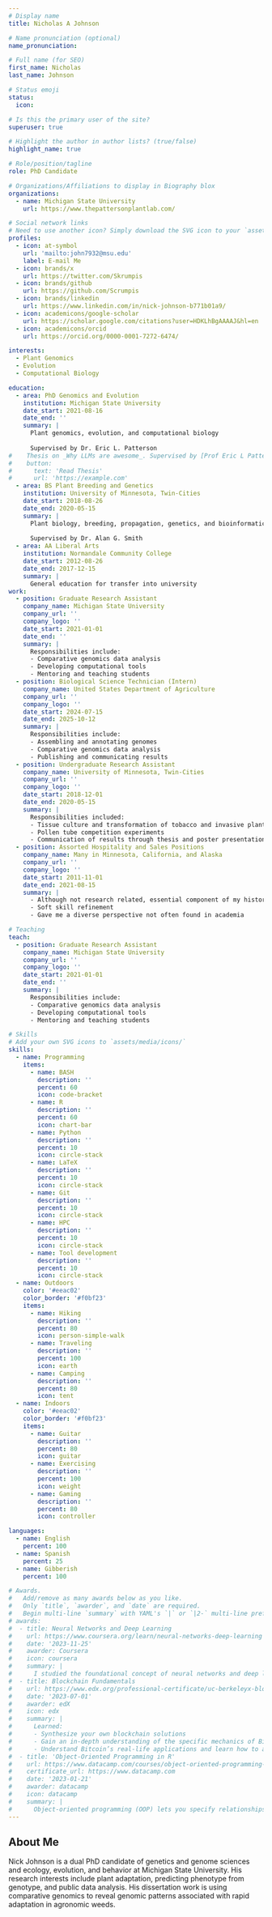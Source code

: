 ```yaml
---
# Display name
title: Nicholas A Johnson

# Name pronunciation (optional)
name_pronunciation:

# Full name (for SEO)
first_name: Nicholas
last_name: Johnson

# Status emoji
status:
  icon:

# Is this the primary user of the site?
superuser: true

# Highlight the author in author lists? (true/false)
highlight_name: true

# Role/position/tagline
role: PhD Candidate

# Organizations/Affiliations to display in Biography blox
organizations:
  - name: Michigan State University
    url: https://www.thepattersonplantlab.com/

# Social network links
# Need to use another icon? Simply download the SVG icon to your `assets/media/icons/` folder.
profiles:
  - icon: at-symbol
    url: 'mailto:john7932@msu.edu'
    label: E-mail Me
  - icon: brands/x
    url: https://twitter.com/Skrumpis
  - icon: brands/github
    url: https://github.com/Scrumpis
  - icon: brands/linkedin
    url: https://www.linkedin.com/in/nick-johnson-b771b01a9/
  - icon: academicons/google-scholar
    url: https://scholar.google.com/citations?user=HDKLhBgAAAAJ&hl=en
  - icon: academicons/orcid
    url: https://orcid.org/0000-0001-7272-6474/

interests:
  - Plant Genomics
  - Evolution
  - Computational Biology

education:
  - area: PhD Genomics and Evolution
    institution: Michigan State University
    date_start: 2021-08-16
    date_end: ''
    summary: |
      Plant genomics, evolution, and computational biology
    
      Supervised by Dr. Eric L. Patterson
#    Thesis on _Why LLMs are awesome_. Supervised by [Prof Eric L Patterson](https://www.thepattersonplantlab.com). Presented papers at 5 IEEE conferences with the contributions being published in 2 Springer journals.
#    button:
#      text: 'Read Thesis'
#      url: 'https://example.com'
  - area: BS Plant Breeding and Genetics
    institution: University of Minnesota, Twin-Cities
    date_start: 2018-08-26
    date_end: 2020-05-15
    summary: |
      Plant biology, breeding, propagation, genetics, and bioinformatics
    
      Supervised by Dr. Alan G. Smith
  - area: AA Liberal Arts
    institution: Normandale Community College
    date_start: 2012-08-26
    date_end: 2017-12-15
    summary: |
      General education for transfer into university
work:
  - position: Graduate Research Assistant
    company_name: Michigan State University
    company_url: ''
    company_logo: ''
    date_start: 2021-01-01
    date_end: ''
    summary: |
      Responsibilities include:
      - Comparative genomics data analysis
      - Developing computational tools
      - Mentoring and teaching students
  - position: Biological Science Technician (Intern)
    company_name: United States Department of Agriculture
    company_url: ''
    company_logo: ''
    date_start: 2024-07-15
    date_end: 2025-10-12
    summary: |
      Responsibilities include:
      - Assembling and annotating genomes
      - Comparative genomics data analysis
      - Publishing and communicating results
  - position: Undergraduate Research Assistant
    company_name: University of Minnesota, Twin-Cities
    company_url: ''
    company_logo: ''
    date_start: 2018-12-01
    date_end: 2020-05-15
    summary: |
      Responsibilities included:
      - Tissue culture and transformation of tobacco and invasive plants
      - Pollen tube competition experiments
      - Communication of results through thesis and poster presentations
  - position: Assorted Hospitality and Sales Positions
    company_name: Many in Minnesota, California, and Alaska
    company_url: ''
    company_logo: ''
    date_start: 2011-11-01
    date_end: 2021-08-15
    summary: |
      - Although not research related, essential component of my history
      - Soft skill refinement
      - Gave me a diverse perspective not often found in academia

# Teaching
teach:
  - position: Graduate Research Assistant
    company_name: Michigan State University
    company_url: ''
    company_logo: ''
    date_start: 2021-01-01
    date_end: ''
    summary: |
      Responsibilities include:
      - Comparative genomics data analysis
      - Developing computational tools
      - Mentoring and teaching students

# Skills
# Add your own SVG icons to `assets/media/icons/`
skills:
  - name: Programming
    items:
      - name: BASH
        description: ''
        percent: 60
        icon: code-bracket
      - name: R
        description: ''
        percent: 60
        icon: chart-bar
      - name: Python
        description: ''
        percent: 10
        icon: circle-stack
      - name: LaTeX
        description: ''
        percent: 10
        icon: circle-stack
      - name: Git
        description: ''
        percent: 10
        icon: circle-stack
      - name: HPC
        description: ''
        percent: 10
        icon: circle-stack
      - name: Tool development
        description: ''
        percent: 10
        icon: circle-stack                     
  - name: Outdoors
    color: '#eeac02'
    color_border: '#f0bf23'
    items:
      - name: Hiking
        description: ''
        percent: 80
        icon: person-simple-walk
      - name: Traveling
        description: ''
        percent: 100
        icon: earth
      - name: Camping
        description: ''
        percent: 80
        icon: tent
  - name: Indoors
    color: '#eeac02'
    color_border: '#f0bf23'
    items:
      - name: Guitar
        description: ''
        percent: 80
        icon: guitar
      - name: Exercising
        description: ''
        percent: 100
        icon: weight
      - name: Gaming
        description: ''
        percent: 80
        icon: controller

languages:
  - name: English
    percent: 100
  - name: Spanish
    percent: 25
  - name: Gibberish
    percent: 100

# Awards.
#   Add/remove as many awards below as you like.
#   Only `title`, `awarder`, and `date` are required.
#   Begin multi-line `summary` with YAML's `|` or `|2-` multi-line prefix and indent 2 spaces below.
# awards:
#  - title: Neural Networks and Deep Learning
#    url: https://www.coursera.org/learn/neural-networks-deep-learning
#    date: '2023-11-25'
#    awarder: Coursera
#    icon: coursera
#    summary: |
#      I studied the foundational concept of neural networks and deep learning. By the end, I was familiar with the significant technological trends driving the rise of deep learning; #build, train, and apply fully connected deep neural networks; implement efficient (vectorized) neural networks; identify key parameters in a neural network’s architecture; and apply deep #learning to your own applications.
#  - title: Blockchain Fundamentals
#    url: https://www.edx.org/professional-certificate/uc-berkeleyx-blockchain-fundamentals
#    date: '2023-07-01'
#    awarder: edX
#    icon: edx
#    summary: |
#      Learned:
#      - Synthesize your own blockchain solutions
#      - Gain an in-depth understanding of the specific mechanics of Bitcoin
#      - Understand Bitcoin’s real-life applications and learn how to attack and destroy Bitcoin, Ethereum, smart contracts and Dapps, and alternatives to Bitcoin’s Proof-of-Work consensus algorithm
#  - title: 'Object-Oriented Programming in R'
#    url: https://www.datacamp.com/courses/object-oriented-programming-with-s3-and-r6-in-r
#    certificate_url: https://www.datacamp.com
#    date: '2023-01-21'
#    awarder: datacamp
#    icon: datacamp
#    summary: |
#      Object-oriented programming (OOP) lets you specify relationships between functions and the objects that they can act on, helping you manage complexity in your code. This is an intermediate level course, providing an introduction to OOP, using the S3 and R6 systems. S3 is a great day-to-day R programming tool that simplifies some of the functions that you write. R6 is especially useful for industry-specific analyses, working with web APIs, and building GUIs.
---
```


## About Me

Nick Johnson is a dual PhD candidate of genetics and genome sciences and ecology, evolution, and behavior at Michigan State University. His research interests include plant adaptation, predicting phenotype from genotype, and public data analysis. His dissertation work is using comparative genomics to reveal genomic patterns associated with rapid adaptation in agronomic weeds.
